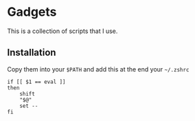 Gadgets
=======

This is a collection of scripts that I use.


Installation
------------

Copy them into your `$PATH` and add this at the end your `~/.zshrc`

```
if [[ $1 == eval ]]
then
	shift
	"$@"
	set --
fi
```
